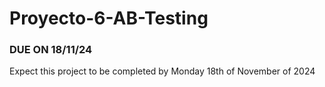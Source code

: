 # Proyecto-6-AB-Testing

### DUE ON 18/11/24

Expect this project to be completed by Monday 18th of November of 2024